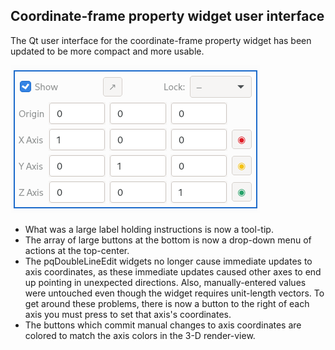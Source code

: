 ## Coordinate-frame property widget user interface

The Qt user interface for the coordinate-frame property widget
has been updated to be more compact and more usable.

![New coordinate-frame property widget](coordinate-frame-widget-updates.png)

+ What was a large label holding instructions is now a tool-tip.
+ The array of large buttons at the bottom is now a drop-down menu
  of actions at the top-center.
+ The pqDoubleLineEdit widgets no longer cause immediate updates to
  axis coordinates, as these immediate updates caused other axes to
  end up pointing in unexpected directions. Also, manually-entered
  values were untouched even though the widget requires unit-length
  vectors. To get around these problems, there is now a button to
  the right of each axis you must press to set that axis's coordinates.
+ The buttons which commit manual changes to axis coordinates are
  colored to match the axis colors in the 3-D render-view.
